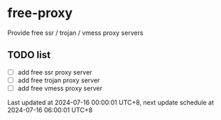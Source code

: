 
# free-proxy
Provide free ssr / trojan / vmess proxy servers


## TODO list
- [ ] add free ssr proxy server
- [ ] add free trojan proxy server
- [ ] add free vmess proxy server

Last updated at 2024-07-16 00:00:01 UTC+8, next update schedule at 2024-07-16 06:00:01 UTC+8


